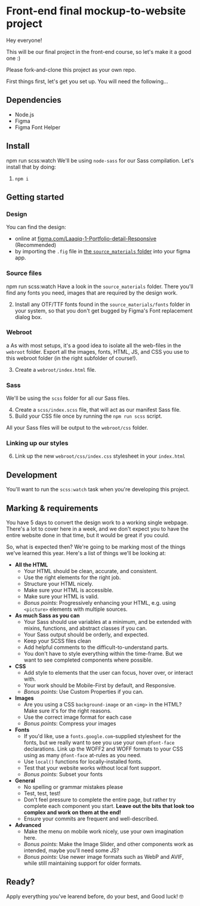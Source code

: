 # Front-end final mockup-to-website project

Hey everyone! 

This will be our final project in the front-end course, so let's make it a good one :)

Please fork-and-clone this project as your own repo.

First things first, let's get you set up. You will need the following…

## Dependencies

- Node.js
- Figma
- Figma Font Helper

## Install
npm run scss:watch
We'll be using `node-sass` for our Sass compilation. Let's install that by doing:

1. `npm i`

## Getting started

### Design

You can find the design:

- online at [figma.com/Laaqiq-1-Portfolio-detail-Responsive](https://www.figma.com/file/VgF87mULloYb7HZ1EMCRzU/Laaqiq-1-Portfolio-detail-Responsive?node-id=0%3A1) (Recommended)
- by importing the `.fig` file in [the `source_materials` folder](./source_materials/) into your figma app.

### Source files
npm run scss:watch
Have a look in the `source_materials` folder. There you'll find any fonts you need, images that are required by the design work.

2. Install any OTF/TTF fonts found in the `source_materials/fonts` folder in your system, so that you don't get bugged by Figma's Font replacement dialog box.

### Webroot
a
As with most setups, it's a good idea to isolate all the web-files in the `webroot` folder.
Export all the images, fonts, HTML, JS, and CSS you use to this webroot folder (in the right subfolder of course!).

3. Create a `webroot/index.html` file.

### Sass

We'll be using the `scss` folder for all our Sass files.

4. Create a `scss/index.scss` file, that will act as our manifest Sass file.
5. Build your CSS file once by running the `npm run scss` script.

All your Sass files will be output to the `webroot/css` folder.

### Linking up our styles

6. Link up the new `webroot/css/index.css` stylesheet in your `index.html`

## Development

You'll want to run the `scss:watch` task when you're developing this project.

## Marking & requirements

You have 5 days to convert the design work to a working single webpage. There's a lot to cover here in a week, and we don't expect you to have the entire website done in that time, but it would be great if you could.

So, what is expected then? We're going to be marking most of the things we've learned this year. Here's a list of things we'll be looking at:

- **All the HTML**
  - Your HTML should be clean, accurate, and consistent.
  - Use the right elements for the right job.
  - Structure your HTML nicely.
  - Make sure your HTML is accessible.
  - Make sure your HTML is valid.
  - *Bonus points*: Progressively enhancing your HTML, e.g. using `<picture>` elements with multiple sources.
- **As much Sass as you can**
  - Your Sass should use variables at a minimum, and be extended with mixins, functions, and abstract classes if you can.
  - Your Sass output should be orderly, and expected.
  - Keep your SCSS files clean
  - Add helpful comments to the difficult-to-understand parts.
  - You don't have to style everything within the time-frame. But we want to see completed components where possible.
- **CSS**
  - Add style to elements that the user can focus, hover over, or interact with.
  - Your work should be Mobile-First by default, and Responsive.
  - *Bonus points*: Use Custom Properties if you can.
- **Images**
  - Are you using a CSS `background-image` or an `<img>` in the HTML? Make sure it's for the right reasons.
  - Use the correct image format for each case
  - *Bonus points*: Compress your images
- **Fonts**
  - If you'd like, use a `fonts.google.com`-supplied stylesheet for the fonts, but we really want to see you use your own `@font-face` declarations. Link up the WOFF2 and WOFF formats to your CSS using as many `@font-face` at-rules as you need.
  - Use `local()` functions for locally-installed fonts.
  - Test that your website works without local font support.
  - *Bonus points*: Subset your fonts
- **General**
  - No spelling or grammar mistakes please
  - Test, test, test!
  - Don't feel pressure to complete the entire page, but rather try complete each component you start. **Leave out the bits that look too complex and work on them at the end!**
  - Ensure your commits are frequent and well-described.
- **Advanced**
  - Make the menu on mobile work nicely, use your own imagination here.
  - *Bonus points*: Make the Image Slider, and other components work as intended, maybe you'll need some JS?
  - *Bonus points*: Use newer image formats such as WebP and AVIF, while still maintaining support for older formats.

## Ready?

Apply everything you've learend before, do your best, and Good luck! 🤓